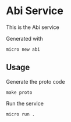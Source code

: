 # Abi Service

This is the Abi service

Generated with

```
micro new abi
```

## Usage

Generate the proto code

```
make proto
```

Run the service

```
micro run .
```